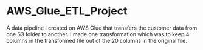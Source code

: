 # AWS_Glue_ETL_Project
A data pipeline I created on AWS Glue that transfers the customer data from one S3 folder to another. I made one transformation which was to keep 4 columns in the transformed file out of the 20 columns in the original file.

